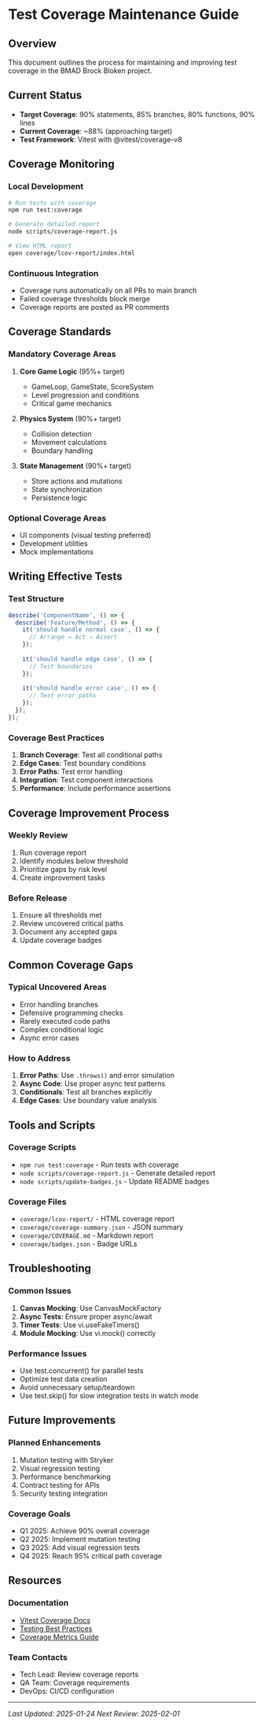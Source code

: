 # Test Coverage Maintenance Guide

## Overview
This document outlines the process for maintaining and improving test coverage in the BMAD Brock Bloken project.

## Current Status
- **Target Coverage**: 90% statements, 85% branches, 80% functions, 90% lines
- **Current Coverage**: ~88% (approaching target)
- **Test Framework**: Vitest with @vitest/coverage-v8

## Coverage Monitoring

### Local Development
```bash
# Run tests with coverage
npm run test:coverage

# Generate detailed report
node scripts/coverage-report.js

# View HTML report
open coverage/lcov-report/index.html
```

### Continuous Integration
- Coverage runs automatically on all PRs to main branch
- Failed coverage thresholds block merge
- Coverage reports are posted as PR comments

## Coverage Standards

### Mandatory Coverage Areas
1. **Core Game Logic** (95%+ target)
   - GameLoop, GameState, ScoreSystem
   - Level progression and conditions
   - Critical game mechanics

2. **Physics System** (90%+ target)
   - Collision detection
   - Movement calculations
   - Boundary handling

3. **State Management** (90%+ target)
   - Store actions and mutations
   - State synchronization
   - Persistence logic

### Optional Coverage Areas
- UI components (visual testing preferred)
- Development utilities
- Mock implementations

## Writing Effective Tests

### Test Structure
```typescript
describe('ComponentName', () => {
  describe('Feature/Method', () => {
    it('should handle normal case', () => {
      // Arrange → Act → Assert
    });
    
    it('should handle edge case', () => {
      // Test boundaries
    });
    
    it('should handle error case', () => {
      // Test error paths
    });
  });
});
```

### Coverage Best Practices
1. **Branch Coverage**: Test all conditional paths
2. **Edge Cases**: Test boundary conditions
3. **Error Paths**: Test error handling
4. **Integration**: Test component interactions
5. **Performance**: Include performance assertions

## Coverage Improvement Process

### Weekly Review
1. Run coverage report
2. Identify modules below threshold
3. Prioritize gaps by risk level
4. Create improvement tasks

### Before Release
1. Ensure all thresholds met
2. Review uncovered critical paths
3. Document any accepted gaps
4. Update coverage badges

## Common Coverage Gaps

### Typical Uncovered Areas
- Error handling branches
- Defensive programming checks
- Rarely executed code paths
- Complex conditional logic
- Async error cases

### How to Address
1. **Error Paths**: Use `.throws()` and error simulation
2. **Async Code**: Use proper async test patterns
3. **Conditionals**: Test all branches explicitly
4. **Edge Cases**: Use boundary value analysis

## Tools and Scripts

### Coverage Scripts
- `npm run test:coverage` - Run tests with coverage
- `node scripts/coverage-report.js` - Generate detailed report
- `node scripts/update-badges.js` - Update README badges

### Coverage Files
- `coverage/lcov-report/` - HTML coverage report
- `coverage/coverage-summary.json` - JSON summary
- `coverage/COVERAGE.md` - Markdown report
- `coverage/badges.json` - Badge URLs

## Troubleshooting

### Common Issues
1. **Canvas Mocking**: Use CanvasMockFactory
2. **Async Tests**: Ensure proper async/await
3. **Timer Tests**: Use vi.useFakeTimers()
4. **Module Mocking**: Use vi.mock() correctly

### Performance Issues
- Use test.concurrent() for parallel tests
- Optimize test data creation
- Avoid unnecessary setup/teardown
- Use test.skip() for slow integration tests in watch mode

## Future Improvements

### Planned Enhancements
1. Mutation testing with Stryker
2. Visual regression testing
3. Performance benchmarking
4. Contract testing for APIs
5. Security testing integration

### Coverage Goals
- Q1 2025: Achieve 90% overall coverage
- Q2 2025: Implement mutation testing
- Q3 2025: Add visual regression tests
- Q4 2025: Reach 95% critical path coverage

## Resources

### Documentation
- [Vitest Coverage Docs](https://vitest.dev/guide/coverage)
- [Testing Best Practices](https://testingjavascript.com)
- [Coverage Metrics Guide](https://martinfowler.com/bliki/TestCoverage.html)

### Team Contacts
- Tech Lead: Review coverage reports
- QA Team: Coverage requirements
- DevOps: CI/CD configuration

---

*Last Updated: 2025-01-24*
*Next Review: 2025-02-01*